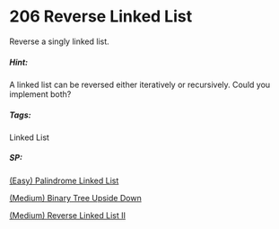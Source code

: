 # 206 Reverse Linked List

Reverse a singly linked list.

##### Hint:

A linked list can be reversed either iteratively or recursively. Could you implement both?

##### Tags:

Linked List

##### SP:

[(Easy) Palindrome Linked List](https://leetcode.com/problems/palindrome-linked-list/)

[(Medium) Binary Tree Upside Down](https://leetcode.com/problems/binary-tree-upside-down/)

[(Medium) Reverse Linked List II](https://leetcode.com/problems/reverse-linked-list-ii/)

